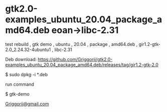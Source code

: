 # gtk2.0-examples_ubuntu_20.04_package_amd64.deb eoan->libc-2.31
test rebuild , gtk demo , ubuntu , 20.04 , package , amd64.deb , gir1.2-gtk-2.0_2.24.32-4ubuntu1 , libc-2.31

Deb download: https://github.com/Griggorii/gtk2.0-examples_ubuntu_20.04_package_amd64.deb/releases/tag/gir1.2-gtk-2.0

$ sudo dpkg -i *.deb

run command 

$ gtk-demo

Griggorii@gmail.com
